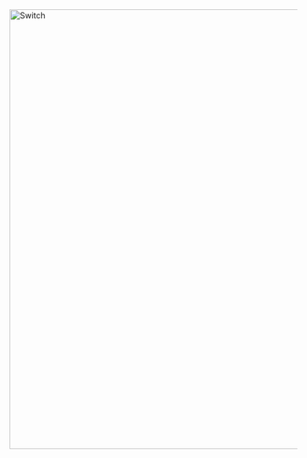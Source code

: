 <img width="771" alt="Switch" src="https://github.com/Tracy292/AccountingLedgerApp/assets/166635642/f145bec8-179f-4aa7-ac86-e8504acaca45">
